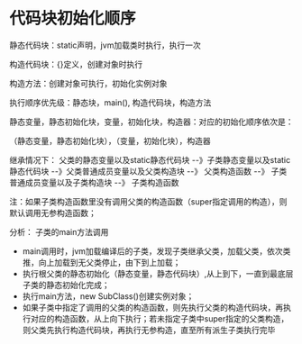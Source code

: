 # 代码块初始化顺序

静态代码块：static声明，jvm加载类时执行，执行一次

构造代码块：{}定义，创建对象时执行

构造方法：创建对象可执行，初始化实例对象

执行顺序优先级：静态块，main(), 构造代码块，构造方法

静态变量，静态初始化块，变量，初始化块，构造器：对应的初始化顺序依次是：

（静态变量，静态初始化块），（变量，初始化块），构造器

继承情况下：
父类的静态变量以及static静态代码块 --》子类静态变量以及static静态代码块 --》父类普通成员变量以及父类构造块 --》 父类构造函数  --》 子类普通成员变量以及子类构造块  --》 子类构造函数

注：如果子类构造函数里没有调用父类的构造函数（super指定调用的构造），则默认调用无参构造函数；

分析：
子类的main方法调用

- main调用时，jvm加载编译后的子类，发现子类继承父类，加载父类，依次类推，向上加载到无父类停止，由下到上加载；
- 执行根父类的静态初始化（静态变量，静态代码块）,从上到下，一直到最底层子类的静态初始化完成；
- 执行main方法，new SubClass()创建实例对象；
- 如果子类中指定了调用的父类的构造函数，则先执行父类的构造代码块，再执行对应的构造函数，从上向下执行；若未指定子类中super指定的父类构造，则父类先执行构造代码块，再执行无参构造，直至所有派生子类执行完毕

